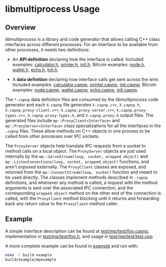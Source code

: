 # libmultiprocess Usage

## Overview

_libmultiprocess_ is a library and code generator that allows calling C++ class interfaces across different processes. For an interface to be available from other processes, it needs two definitions:

- An **API definition** declaring how the interface is called. Included examples: [calculator.h](https://github.com/chaincodelabs/libmultiprocess/blob/master/example/calculator.h), [printer.h](https://github.com/chaincodelabs/libmultiprocess/blob/master/example/printer.h), [init.h](https://github.com/chaincodelabs/libmultiprocess/blob/master/example/init.h). Bitcoin examples: [node.h](https://github.com/ryanofsky/bitcoin/blob/ipc-export/src/interfaces/node.h), [wallet.h](https://github.com/ryanofsky/bitcoin/blob/ipc-export/src/interfaces/wallet.h), [echo.h](https://github.com/ryanofsky/bitcoin/blob/ipc-export/src/interfaces/echo.h), [init.h](https://github.com/ryanofsky/bitcoin/blob/ipc-export/src/interfaces/init.h).

- A **data definition** declaring how interface calls get sent across the wire. Included examples: [calculator.capnp](https://github.com/chaincodelabs/libmultiprocess/blob/master/example/calculator.capnp), [printer.capnp](https://github.com/chaincodelabs/libmultiprocess/blob/master/example/printer.capnp), [init.capnp](https://github.com/chaincodelabs/libmultiprocess/blob/master/example/init.capnp). Bitcoin examples: [node.capnp](https://github.com/ryanofsky/bitcoin/blob/ipc-export/src/ipc/capnp/node.capnp), [wallet.capnp](https://github.com/ryanofsky/bitcoin/blob/ipc-export/src/ipc/capnp/wallet.capnp), [echo.capnp](https://github.com/ryanofsky/bitcoin/blob/ipc-export/src/ipc/capnp/echo.capnp), [init.capnp](https://github.com/ryanofsky/bitcoin/blob/ipc-export/src/ipc/capnp/init.capnp).

The `*.capnp` data definition files are consumed by the _libmultiprocess_ code generator and each `X.capnp` file generates `X.capnp.c++`, `X.capnp.h`, `X.capnp.proxy-client.c++`, `X.capnp.proxy-server.c++`, `X.capnp.proxy-types.c++`, `X.capnp.proxy-types.h`, and `X.capnp.proxy.h` output files. The generated files include `mp::ProxyClient<Interface>` and `mp::ProxyServer<Interface>` class specializations for all the interfaces in the `.capnp` files. These allow methods on C++ objects in one process to be called from other processes over IPC sockets.

The `ProxyServer` objects help translate IPC requests from a socket to method calls on a local object. The `ProxyServer` objects are just used internally by the `mp::ServeStream(loop, socket, wrapped_object)` and `mp::ListenConnections(loop, socket, wrapped_object)` functions, and aren't exposed externally. The `ProxyClient` classes are exposed, and returned from the `mp::ConnectStream(loop, socket)` function and meant to be used directly. The classes implement methods described in `.capnp` definitions, and whenever any method is called, a request with the method arguments is sent over the associated IPC connection, and the corresponding `wrapped_object` method on the other end of the connection is called, with the `ProxyClient` method blocking until it returns and forwarding back any return value to the `ProxyClient` method caller.

## Example

A simple interface description can be found at [test/mp/test/foo.capnp](test/mp/test/foo.capnp), implementation in [test/mp/test/foo.h](test/mp/test/foo.h), and usage in [test/mp/test/test.cpp](test/mp/test/test.cpp).

A more complete example can be found in [example](example/) and run with:

```sh
make -C build example
build/example/mpexample
```
